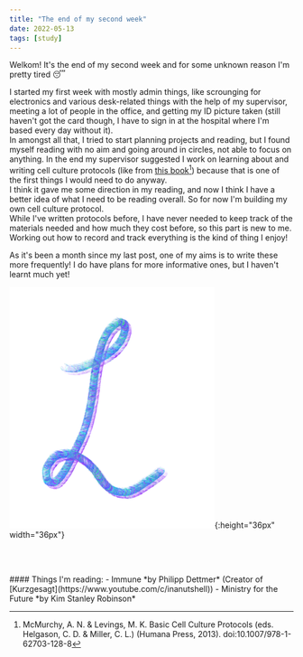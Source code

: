 ```yaml
---
title: "The end of my second week"
date: 2022-05-13
tags: [study]
---
```


Welkom! It's the end of my second week and for some unknown reason I'm pretty tired :sleeping:

I started my first week with mostly admin things, like scrounging for electronics and various desk-related things with the help of my supervisor, meeting a lot of people in the office, and getting my ID picture taken (still haven't got the card though, I have to sign in at the hospital where I'm based every day without it).  
In amongst all that, I tried to start planning projects and reading, but I found myself reading with no aim and going around in circles, not able to focus on anything. In the end my supervisor suggested I work on learning about and writing cell culture protocols (like from [this book](https://link.springer.com/book/10.1007/978-1-62703-128-8)[^fn-cell_culture_book]) because that is one of the first things I would need to do anyway.  
I think it gave me some direction in my reading, and now I think I have a better idea of what I need to be reading overall. So for now I'm building my own cell culture protocol.  
While I've written protocols before, I have never needed to keep track of the materials needed and how much they cost before, so this part is new to me. Working out how to record and track everything is the kind of thing I enjoy!  

As it's been a month since my last post, one of my aims is to write these more frequently! I do have plans for more informative ones, but I haven't learnt much yet!

![blog_sign_off.png](/images/blog_sign_off.png){:height="36px" width="36px"}

<br/><br/>
<p id="reading"> </p>
#### Things I'm reading: 
- Immune *by Philipp Dettmer* (Creator of [Kurzgesagt](https://www.youtube.com/c/inanutshell))
- Ministry for the Future *by Kim Stanley Robinson*


[^fn-cell_culture_book]: McMurchy, A. N. & Levings, M. K. Basic Cell Culture Protocols (eds. Helgason, C. D. & Miller, C. L.) (Humana Press, 2013). doi:10.1007/978-1-62703-128-8
